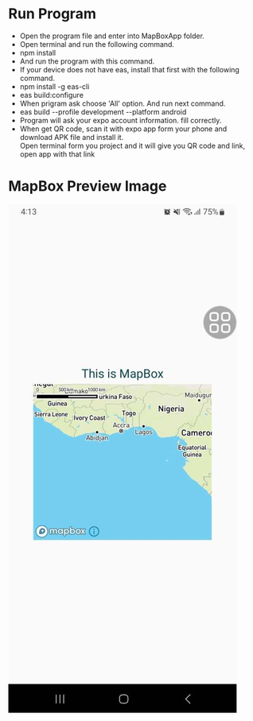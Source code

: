 <h1>Run Program</h1>
    <ul>
        <li>Open the program file and enter into MapBoxApp folder.</li>  
        <li>Open terminal and run the following command.</li>
        <li>npm install</li>
        <li>And run the program with this command.</li>  
        <li>If your device does not have eas, install that first with the following command.</li>
        <li>npm install -g eas-cli</li>
        <li>eas build:configure</li>
        <li>When prigram ask choose 'All' option. And run next command.</li>
        <li>eas build --profile development --platform android</li>
        <li>Program will ask your expo account information. fill correctly.</li>
        <li>When get QR code, scan it with expo app form your phone and download APK file and install it. </li>
        <Open>Open terminal form you project and it will give you QR code and link, open app with that link</li>
    </ul>

<h1>MapBox Preview Image</h1>
<img src="MapBoxApp/preview/img-mapbox-preview.png.JPEG" alt="MapBox Preview Image"/>
